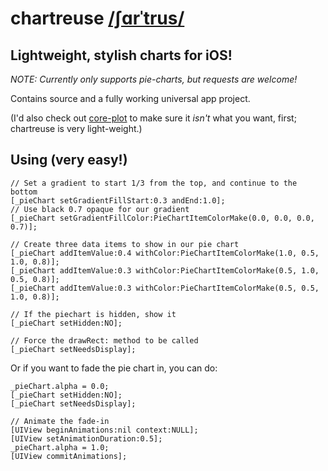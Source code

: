 # chartreuse [/ʃɑrˈtrus/](http://www.merriam-webster.com/dictionary/chartreuse) #
## Lightweight, stylish charts for iOS! ##

*NOTE: Currently only supports pie-charts, but requests are welcome!*

Contains source and a fully working universal app project.

(I'd also check out [core-plot](http://code.google.com/p/core-plot/) to make sure it *isn't* what you want, first; chartreuse is very light-weight.)

## Using (very easy!) ##

	// Set a gradient to start 1/3 from the top, and continue to the bottom
	[_pieChart setGradientFillStart:0.3 andEnd:1.0];
	// Use black 0.7 opaque for our gradient
	[_pieChart setGradientFillColor:PieChartItemColorMake(0.0, 0.0, 0.0, 0.7)];

	// Create three data items to show in our pie chart
	[_pieChart addItemValue:0.4 withColor:PieChartItemColorMake(1.0, 0.5, 1.0, 0.8)];
	[_pieChart addItemValue:0.3 withColor:PieChartItemColorMake(0.5, 1.0, 0.5, 0.8)];
	[_pieChart addItemValue:0.3 withColor:PieChartItemColorMake(0.5, 0.5, 1.0, 0.8)];

	// If the piechart is hidden, show it
	[_pieChart setHidden:NO];

	// Force the drawRect: method to be called
	[_pieChart setNeedsDisplay];

Or if you want to fade the pie chart in, you can do:

	_pieChart.alpha = 0.0;
	[_pieChart setHidden:NO];
	[_pieChart setNeedsDisplay];

	// Animate the fade-in
	[UIView beginAnimations:nil context:NULL];
	[UIView setAnimationDuration:0.5];
	_pieChart.alpha = 1.0;
	[UIView commitAnimations];
